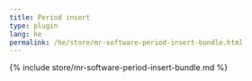 ```yaml
---
title: Period insert
type: plugin
lang: he
permalink: /he/store/mr-software-period-insert-bundle.html
---
```


{% include store/mr-software-period-insert-bundle.md %}
